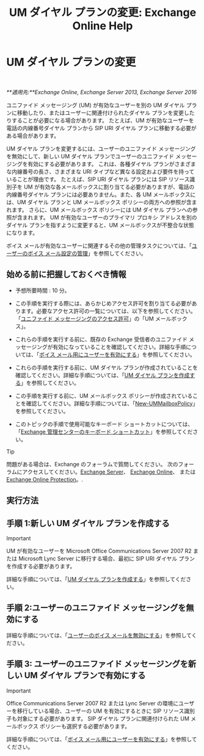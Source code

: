﻿---
title: 'UM ダイヤル プランの変更: Exchange Online Help'
TOCTitle: UM ダイヤル プランの変更
ms:assetid: 4a6b6b6f-c61c-44e8-91dd-c5d28835f441
ms:mtpsurl: https://technet.microsoft.com/ja-jp/library/Ee633465(v=EXCHG.150)
ms:contentKeyID: 49896235
ms.date: 05/22/2018
mtps_version: v=EXCHG.150
ms.translationtype: HT
---

# UM ダイヤル プランの変更

 

_**適用先:**Exchange Online, Exchange Server 2013, Exchange Server 2016_

ユニファイド メッセージング (UM) が有効なユーザーを別の UM ダイヤル プランに移動したり、またはユーザーに関連付けられたダイヤル プランを変更したりすることが必要になる場合があります。 たとえば、UM が有効なユーザーを電話の内線番号ダイヤル プランから SIP URI ダイヤル プランに移動する必要がある場合があります。

UM ダイヤル プランを変更するには、ユーザーのユニファイド メッセージングを無効にして、新しい UM ダイヤル プランでユーザーのユニファイド メッセージングを有効にする必要があります。 これは、各種ダイヤル プランがさまざまな内線番号の長さ、さまざまな URI タイプなど異なる設定および要件を持っていることが理由です。 たとえば、SIP URI ダイヤル プランには SIP リソース識別子を UM が有効な各メールボックスに割り当てる必要がありますが、電話の内線番号ダイヤル プランには必要ありません。また、各 UM メールボックスには、UM ダイヤル プランと UM メールボックス ポリシーの両方への参照が含まれます。 さらに、UM メールボックス ポリシーには UM ダイヤル プランへの参照が含まれます。 UM が有効なユーザーのプライマリ プロキシ アドレスを別のダイヤル プランを指すように変更すると、UM メールボックスが不整合な状態になります。

ボイス メールが有効なユーザーに関連するその他の管理タスクについては、「[ユーザーのボイス メール設定の管理](manage-voice-mail-settings-for-a-user-exchange-2013-help.md)」を参照してください。

## 始める前に把握しておくべき情報

  - 予想所要時間 : 10 分。

  - この手順を実行する際には、あらかじめアクセス許可を割り当てる必要があります。必要なアクセス許可の一覧については、以下を参照してください。「[ユニファイド メッセージングのアクセス許可](unified-messaging-permissions-exchange-2013-help.md)」の「UM メールボックス」。

  - これらの手順を実行する前に、既存の Exchange 受信者のユニファイド メッセージングが有効になっていることを確認してください。詳細な手順については、「[ボイス メール用にユーザーを有効にする](enable-a-user-for-voice-mail-exchange-2013-help.md)」を参照してください。

  - これらの手順を実行する前に、UM ダイヤル プランが作成されていることを確認してください。詳細な手順については、「[UM ダイヤル プランを作成する](create-a-um-dial-plan-exchange-2013-help.md)」を参照してください。

  - この手順を実行する前に、UM メールボックス ポリシーが作成されていることを確認してください。詳細な手順については、「[New-UMMailboxPolicy](https://technet.microsoft.com/ja-jp/library/aa998300\(v=exchg.150\))」を参照してください。

  - このトピックの手順で使用可能なキーボード ショートカットについては、「[Exchange 管理センターのキーボード ショートカット](keyboard-shortcuts-in-the-exchange-admin-center-exchange-online-protection-help.md)」を参照してください。


> [!TIP]
> 問題がある場合は、Exchange のフォーラムで質問してください。 次のフォーラムにアクセスしてください。<A href="https://go.microsoft.com/fwlink/p/?linkid=60612">Exchange Server</A>、 <A href="https://go.microsoft.com/fwlink/p/?linkid=267542">Exchange Online</A>、 または <A href="https://go.microsoft.com/fwlink/p/?linkid=285351">Exchange Online Protection</A>。.



## 実行方法

## 手順 1:新しい UM ダイヤル プランを作成する


> [!IMPORTANT]
> UM が有効なユーザーを Microsoft Office Communications Server 2007 R2 または Microsoft Lync Server に移行する場合、最初に SIP URI ダイヤル プランを作成する必要があります。



詳細な手順については、「[UM ダイヤル プランを作成する](create-a-um-dial-plan-exchange-2013-help.md)」を参照してください。

## 手順 2:ユーザーのユニファイド メッセージングを無効にする

詳細な手順については、「[ユーザーのボイス メールを無効にする](disable-voice-mail-for-a-user-exchange-2013-help.md)」を参照してください。

## 手順 3: ユーザーのユニファイド メッセージングを新しい UM ダイヤル プランで有効にする


> [!IMPORTANT]
> Office Communications Server 2007 R2 または Lync Server の環境にユーザーを移行している場合、ユーザーの UM を有効にするときに SIP リソース識別子も対象にする必要があります。 SIP ダイヤル プランに関連付けられた UM メールボックス ポリシーも選択する必要があります。



詳細な手順については、「[ボイス メール用にユーザーを有効にする](enable-a-user-for-voice-mail-exchange-2013-help.md)」を参照してください。

